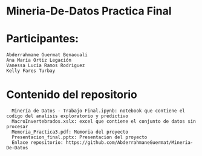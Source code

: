# Mineria-De-Datos Practica Final

# Participantes:
    Abderrahmane Guermat Benaouali
    Ana María Ortiz Legación
    Vanessa Lucía Ramos Rodriguez
    Kelly Fares Turbay
    
# Contenido del repositorio
      Minería de Datos - Trabajo Final.ipynb: notebook que contiene el codigo del analisis exploratorio y predictivo
      MacroInvertebrados.xslx: excel que contiene el conjunto de datos sin procesar
      Memoria_Practica3.pdf: Memoria del proyecto
      Presentacion_final.pptx: Presentacion del proyecto
      Enlace repositorio: https://github.com/AbderrahmaneGuermat/Mineria-De-Datos

